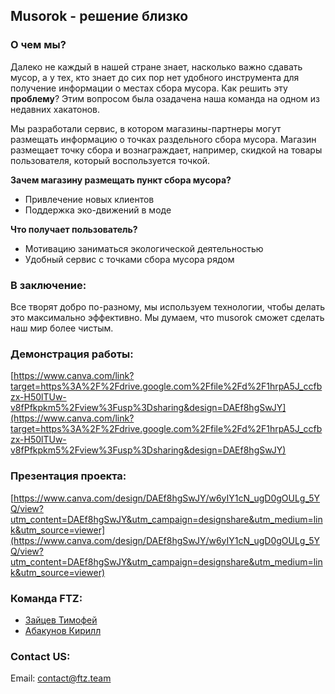 ## Musorok - решение близко



### О чем мы?

Далеко не каждый в нашей стране знает, насколько важно сдавать мусор, а у тех, кто знает до сих пор нет удобного инструмента для получение информации о местах сбора мусора. Как решить эту **проблему**? Этим вопросом была озадачена наша команда на одном из недавних хакатонов. 

Мы разработали сервис, в котором магазины-партнеры могут размещать информацию о точках раздельного сбора мусора. Магазин размещает точку сбора и вознаграждает, например, скидкой на товары пользователя, который воспользуется точкой.

**Зачем магазину размещать пункт сбора мусора?**
- Привлечение новых клиентов
- Поддержка эко-движений в моде

**Что получает пользователь?**
- Мотивацию заниматься экологической деятельностью
- Удобный сервис с точками сбора мусора рядом

### В заключение:
Все творят добро по-разному, мы используем технологии, чтобы делать это максимально эффективно. Мы думаем, что musorok сможет сделать наш мир более чистым. 

### Демонстрация работы:
[https://www.canva.com/link?target=https%3A%2F%2Fdrive.google.com%2Ffile%2Fd%2F1hrpA5J_ccfbzx-H50lTUw-v8fPfkpkm5%2Fview%3Fusp%3Dsharing&design=DAEf8hgSwJY](https://www.canva.com/link?target=https%3A%2F%2Fdrive.google.com%2Ffile%2Fd%2F1hrpA5J_ccfbzx-H50lTUw-v8fPfkpkm5%2Fview%3Fusp%3Dsharing&design=DAEf8hgSwJY)

### Презентация проекта:
[https://www.canva.com/design/DAEf8hgSwJY/w6yIY1cN_ugD0gOULg_5YQ/view?utm_content=DAEf8hgSwJY&utm_campaign=designshare&utm_medium=link&utm_source=viewer](https://www.canva.com/design/DAEf8hgSwJY/w6yIY1cN_ugD0gOULg_5YQ/view?utm_content=DAEf8hgSwJY&utm_campaign=designshare&utm_medium=link&utm_source=viewer)

### Команда FTZ:
- [Зайцев Тимофей](https://github.com/misterbobot)
- [Абакунов Кирилл](https://github.com/abakunov)

### Contact US:
Email: contact@ftz.team
